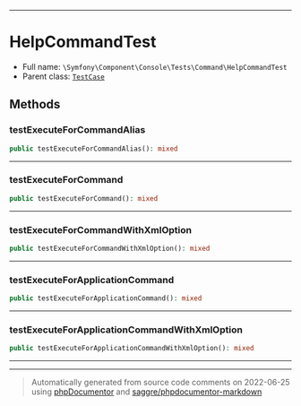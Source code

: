 ***

# HelpCommandTest





* Full name: `\Symfony\Component\Console\Tests\Command\HelpCommandTest`
* Parent class: [`TestCase`](../../../../../PHPUnit/Framework/TestCase.md)




## Methods


### testExecuteForCommandAlias



```php
public testExecuteForCommandAlias(): mixed
```











***

### testExecuteForCommand



```php
public testExecuteForCommand(): mixed
```











***

### testExecuteForCommandWithXmlOption



```php
public testExecuteForCommandWithXmlOption(): mixed
```











***

### testExecuteForApplicationCommand



```php
public testExecuteForApplicationCommand(): mixed
```











***

### testExecuteForApplicationCommandWithXmlOption



```php
public testExecuteForApplicationCommandWithXmlOption(): mixed
```











***


***
> Automatically generated from source code comments on 2022-06-25 using [phpDocumentor](http://www.phpdoc.org/) and [saggre/phpdocumentor-markdown](https://github.com/Saggre/phpDocumentor-markdown)
